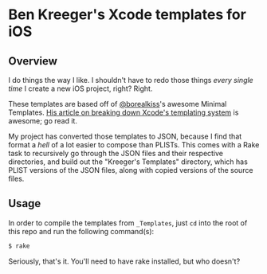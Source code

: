 # Ben Kreeger's Xcode templates for iOS

## Overview

I do things the way I like. I shouldn't have to redo those things *every single time* I create a new iOS project, right? Right.

These templates are based off of [@borealkiss][twt]'s awesome Minimal Templates. [His article on breaking down Xcode's templating system][kiss] is awesome; go read it.

My project has converted those templates to JSON, because I find that format a *hell* of a lot easier to compose than PLISTs. This comes with a Rake task to recursively go through the JSON files and their respective directories, and build out the "Kreeger's Templates" directory, which has PLIST versions of the JSON files, along with copied versions of the source files.

## Usage

In order to compile the templates from `_Templates`, just `cd` into the root of this repo and run the following command(s):

``` bash
$ rake
```

Seriously, that's it. You'll need to have rake installed, but who doesn't?

[twt]:      http://twitter.com/borealkiss
[kiss]:     http://blog.boreal-kiss.net/2011/03/11/a-minimal-project-template-for-xcode-4/

